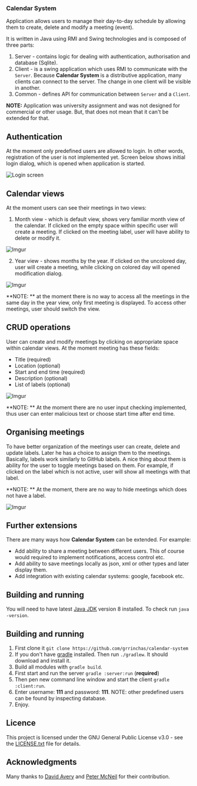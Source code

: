 ### Calendar System

Application allows users to manage their day-to-day schedule by allowing them to create, delete and modify
a meeting (event). 

It is written in Java using RMI and Swing technologies and is composed of three parts:

1. Server - contains logic for dealing with authentication, authorisation and database (Sqlite).
2. Client - is a swing application which uses RMI to communicate with the `Server`. Because
**Calendar System** is a distributive application, many clients can connect to the server. The change
in one client will be visible in another.
3. Common - defines API for communication between `Server` and a `Client`.

**NOTE:** Application was university assignment and was not designed for commercial or other usage. 
But, that does not mean that it can't be extended for that.

## Authentication

At the moment only predefined users are allowed to login. In other words, registration of the user 
is not implemented yet. Screen below shows initial login dialog, which is opened when application
is started.

![Login screen](http://i.imgur.com/c1tGQsv.png)

## Calendar views

At the moment users can see their meetings in two views: 

1. Month view - which is default view, shows very familiar month view of the calendar.
If clicked on the empty space within specific user will create a meeting. If clicked
on the meeting label, user will have ability to delete or modify it.

![Imgur](http://i.imgur.com/D6SQxct.png)

2. Year view - shows months by the year. If clicked on the uncolored
day, user will create a meeting, while clicking on colored day will opened
modification dialog. 


![Imgur](http://i.imgur.com/srnailO.png)

**NOTE: ** at the moment there is no way to access all the meetings in the same day 
in the year view, only first meeting is displayed. To access other meetings,
 user should switch the view.

## CRUD operations

User can create and modify meetings by clicking on appropriate space within calendar views. 
At the moment meeting has these fields:

- Title (required)
- Location (optional)
- Start and end time (required)
- Description (optional)
- List of labels (optional)

![Imgur](http://i.imgur.com/VYTcgL9.png)

**NOTE: ** At the moment there are no user input checking implemented, thus user can enter
malicious text or choose start time after end time.

## Organising meetings

To have better organization of the meetings user can create, delete and update labels. Later he has a choice
to assign them to the meetings. Basically, labels work similarly to GitHub labels. A nice thing about them 
is ability for the user to toggle meetings based on them. For example, if clicked on the label which
is not active, user will show all meetings with that label. 

**NOTE: ** At the moment, there are no way to hide meetings which does not have a label.

![Imgur](http://i.imgur.com/lAgc0xw.png)


## Further extensions

There are many ways how **Calendar System** can be extended. For example:
 
 - Add ability to share a meeting between different users. This of course would required to implement 
 notifications, access control etc.
 - Add ability to save meetings locally as json, xml or other types and later display them.
 - Add integration with existing calendar systems: google, facebook etc.


## Building and running

You will need to have latest [Java JDK](http://www.oracle.com/technetwork/java/javase/downloads/index-jsp-138363.html) 
version 8 installed. To check run `java -version`.

## Building and running

1. First clone it `git clone https://github.com/grrinchas/calendar-system`
2. If you don't have [gradle](https://gradle.org/install) installed. Then run 
`./gradlew`. It should download and install it.
3. Build all modules with `gradle build`.
4. First start and run the server `gradle :server:run` (**required**)
5. Then pen new command line window and start the client `gradle :client:run`. 
6. Enter username: **111** and password: **111**. NOTE: other predefined
 users can be found by inspecting database.
7. Enjoy.

    

 
## Licence 

This project is licensed under the GNU General Public License v3.0 - see the 
[LICENSE.txt](https://github.com/grrinchas/calendar-system/blob/master/LICENSE.txt) file for details.

## Acknowledgments

Many thanks to [David Avery](https://github.com/DavidAveryUoB)
and [Peter McNeil](https://github.com/petermcneil) for their contribution.
